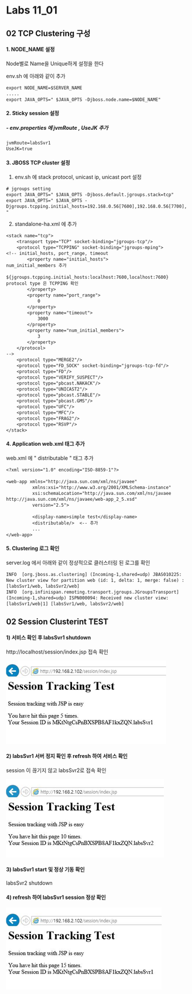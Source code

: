 # Labs 11_01 
## 02 TCP Clustering 구성
#### 1. NODE_NAME 설정 
Node별로 Name을 Unique하게 설정을 한다

env.sh 에 아래와 같이 추가
    
```
export NODE_NAME=$SERVER_NAME
.....
export JAVA_OPTS=" $JAVA_OPTS -Djboss.node.name=$NODE_NAME"
```
    
#### 2. Sticky session 설정
##### - env.properties 에 jvmRoute , UseJK 추가 

```
jvmRoute=labsSvr1
UseJK=true
```
    
#### 3. JBOSS TCP cluster 설정 
1) env.sh 에 stack protocol, unicast ip, unicast port 설정

```
# jgroups setting
export JAVA_OPTS=" $JAVA_OPTS -Djboss.default.jgroups.stack=tcp"
export JAVA_OPTS=" $JAVA_OPTS -Djgroups.tcpping.initial_hosts=192.168.0.56[7600],192.168.0.56[7700], "
```

2) standalone-ha.xml 에 추가 
```
<stack name="tcp">
    <transport type="TCP" socket-binding="jgroups-tcp"/>
    <protocol type="TCPPING" socket-binding="jgroups-mping">                 <!-- initial_hosts, port_range, timeout
        <property name="initial_hosts">                                           num_initial_members 추가 
            ${jgroups.tcpping.initial_hosts:localhost:7600,localhost:7600}        protocol type 은 TCPPING 확인 
        </property>
        <property name="port_range">
            0
        </property>
        <property name="timeout">
            3000
        </property>
        <property name="num_initial_members">
            3
        </property>
    </protocol>                                                                 -->
    <protocol type="MERGE2"/>
    <protocol type="FD_SOCK" socket-binding="jgroups-tcp-fd"/>
    <protocol type="FD"/>
    <protocol type="VERIFY_SUSPECT"/>
    <protocol type="pbcast.NAKACK"/>
    <protocol type="UNICAST2"/>
    <protocol type="pbcast.STABLE"/>
    <protocol type="pbcast.GMS"/>
    <protocol type="UFC"/>
    <protocol type="MFC"/>
    <protocol type="FRAG2"/>
    <protocol type="RSVP"/>
</stack>
```
        
#### 4. Application web.xml 태그 추가 
web.xml 에 " distributable " 태그 추가
```
<?xml version="1.0" encoding="ISO-8859-1"?>
 
<web-app xmlns="http://java.sun.com/xml/ns/javaee"
          xmlns:xsi="http://www.w3.org/2001/XMLSchema-instance"
          xsi:schemaLocation="http://java.sun.com/xml/ns/javaee http://java.sun.com/xml/ns/javaee/web-app_2_5.xsd"
          version="2.5">
                  
          <display-name>simple test</display-name>
          <distributable/>  <-- 추가 
          ...
</web-app>
```
#### 5. Clustering 로그 확인 
server.log 에서 아래와 같이  정상적으로 클러스터링 된 로그를 확인

```
INFO  [org.jboss.as.clustering] (Incoming-1,shared=udp) JBAS010225: New cluster view for partition web (id: 1, delta: 1, merge: false) : [labsSvr1/web, labsSvr2/web]
INFO  [org.infinispan.remoting.transport.jgroups.JGroupsTransport] (Incoming-1,shared=udp) ISPN000094: Received new cluster view: [labsSvr1/web|1] [labsSvr1/web, labsSvr2/web]

```

## 02 Session Clusterint TEST  
#### 1) 서비스 확인 후 labsSvr1 shutdown 
http://localhost/session/index.jsp 접속 확인 

![labs11](img/labs11_1.JPG)

#### 2) labsSvr1 서버 정지 확인 후 refresh 하여 서비스 확인 

session 이 끊기지 않고 labsSvr2로 접속 확인  

![labs11](img/labs11_2.JPG)

#### 3) labsSvr1 start 및 정상 기동 확인

labsSvr2 shutdown 

#### 4) refresh 하여 labsSvr1 session 정상 확인 

![labs11](img/labs11_3.JPG)
